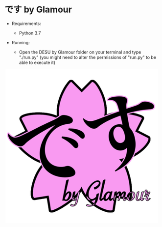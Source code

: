 # です by Glamour #

- Requirements:

  * Python 3.7


- Running:

  * Open the DESU by Glamour folder on your terminal and type "./run.py" (you might need to alter the permissions of "run.py" to be able to execute it)
 
<p align="center">
  <img src="Logo DESU/LOGO by Glamour.png" width=500 height=500>
</p>
